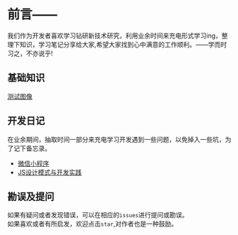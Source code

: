 # 前言——

我们作为开发者喜欢学习钻研新技术研究，利用业余时间来充电形式学习ing，整理下知识，学习笔记分享给大家,希望大家找到心中满意的工作顺利。——学而时习之，不亦说乎!

## 基础知识
[测试图像](https://github.com/MoonCheung/Web-diary/blob/master/Public/Images/阿狸(1).png)

## 开发日记
在业余期间，抽取时间一部分来充电学习开发遇到一些问题，以免掉入一些坑，为了记下备忘录。<br/>
* [微信小程序](https://github.com/MoonCheung/Web-diary/blob/master/Articles/wx/wx.md)
* [JS设计模式与开发实践](https://github.com/MoonCheung/Web-diary/blob/master/Articles/JS/Designmode.md)


## 勘误及提问
如果有疑问或者发现错误，可以在相应的`issues`进行提问或勘误。<br />
如果喜欢或者有所启发，欢迎点击`star`,对作者也是一种鼓励。 